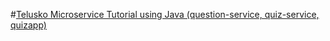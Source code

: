 #[Telusko Microservice Tutorial using Java (question-service, quiz-service, quizapp)](https://youtube.com/playlist?list=PLsyeobzWxl7rRyGcqgZ3MP5pWGPwUvprI&si=e8pFZoD5_qx7kimC)
